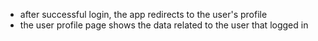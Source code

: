 - after successful login, the app redirects to the user's profile
- the user profile page shows the data related to the user that logged in
